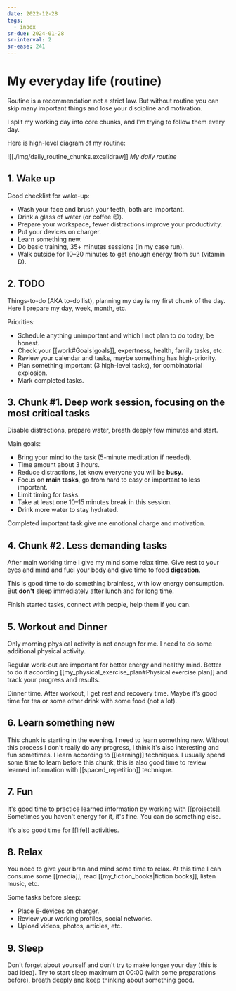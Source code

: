 ```yaml
---
date: 2022-12-28
tags:
  - inbox
sr-due: 2024-01-28
sr-interval: 2
sr-ease: 241
---
```


# My everyday life (routine)

Routine is a recommendation not a strict law. But without routine you can skip
many important things and lose your discipline and motivation.

I split my working day into core chunks, and I'm trying to follow them every day.

Here is high-level diagram of my routine:

![[./img/daily_routine_chunks.excalidraw]]
_My daily routine_

## 1. Wake up

Good checklist for wake-up:

- Wash your face and brush your teeth, both are important.
- Drink a glass of water (or coffee 😈).
- Prepare your workspace, fewer distractions improve your productivity.
- Put your devices on charger.
- Learn something new.
- Do basic training, 35+ minutes sessions (in my case run).
- Walk outside for 10–20 minutes to get enough energy from sun (vitamin D).

## 2. TODO

Things-to-do (AKA to-do list), planning my day is my first chunk of the day.
Here I prepare my day, week, month, etc.

Priorities:

- Schedule anything unimportant and which I not plan to do today, be honest.
- Check your [[work#Goals|goals]], expertness, health, family tasks, etc.
- Review your calendar and tasks, maybe something has high-priority.
- Plan something important (3 high-level tasks), for combinatorial explosion.
- Mark completed tasks.

## 3. Chunk \#1. Deep work session, focusing on the most critical tasks

Disable distractions, prepare water, breath deeply few minutes and start.

Main goals:

- Bring your mind to the task (5-minute meditation if needed).
- Time amount about 3 hours.
- Reduce distractions, let know everyone you will be **busy**.
- Focus on **main tasks**, go from hard to easy or important to less important.
- Limit timing for tasks.
- Take at least one 10–15 minutes break in this session.
- Drink more water to stay hydrated.

Completed important task give me emotional charge and motivation.

## 4. Chunk \#2. Less demanding tasks

After main working time I give my mind some relax time. Give rest to your eyes
and mind and fuel your body and give time to food **digestion**.

This is good time to do something brainless, with low energy consumption. But
**don't** sleep immediately after lunch and for long time.

Finish started tasks, connect with people, help them if you can.

## 5. Workout and Dinner

Only morning physical activity is not enough for me. I need to do some
additional physical activity.

Regular work-out are important for better energy and healthy mind. Better to do
it according [[my_physical_exercise_plan#Physical exercise plan]] and track your
progress and results.

Dinner time. After workout, I get rest and recovery time. Maybe it's good time
for tea or some other drink with some food (not a lot).

## 6. Learn something new

This chunk is starting in the evening. I need to learn something new. Without
this process I don't really do any progress, I think it's also interesting and
fun sometimes. I learn according to [[learning]] techniques. I usually spend
some time to learn before this chunk, this is also good time to review learned
information with [[spaced_repetition]] technique.

## 7. Fun

It's good time to practice learned information by working with [[projects]].
Sometimes you haven't energy for it, it's fine. You can do something else.

It's also good time for [[life]] activities.

## 8. Relax

You need to give your bran and mind some time to relax. At this time I can
consume some [[media]], read [[my_fiction_books|fiction books]], listen music,
etc.

Some tasks before sleep:

- Place E-devices on charger.
- Review your working profiles, social networks.
- Upload videos, photos, articles, etc.

## 9. Sleep

Don't forget about yourself and don't try to make longer your day (this is bad
idea). Try to start sleep maximum at 00:00 (with some preparations before),
breath deeply and keep thinking about something good.

